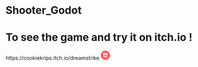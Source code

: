 # Shooter_Godot

<h1 style="width:500%;">To see the game and try it on itch.io !</h1>
https://cookiekrips.itch.io/dreamstrike
<img style="width:5%;" href="https://cookiekrips.itch.io/dreamstrike" src="./svgviewer-output.svg" alt="" />

